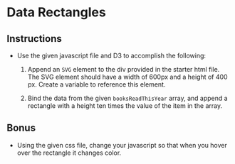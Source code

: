 # Data Rectangles

## Instructions

* Use the given javascript file and D3 to accomplish the following:

  1. Append an `SVG` element to the div provided in the starter html file. The SVG element should have a width of 600px and a height of 400 px. Create a variable to reference this element.

  2. Bind the data from the given `booksReadThisYear` array, and append a rectangle with a height ten times the value of the item in the array.

## Bonus

* Using the given css file, change your javascript so that when you hover over the rectangle it changes color.
